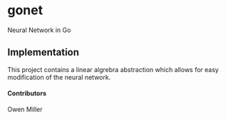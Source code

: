 # gonet
Neural Network in Go

## Implementation
This project contains a linear algrebra abstraction which allows for easy modification of the neural network.

#### Contributors
Owen Miller
